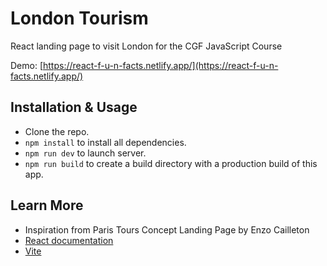 # London Tourism

React landing page to visit London for the CGF JavaScript Course

Demo: [https://react-f-u-n-facts.netlify.app/](https://react-f-u-n-facts.netlify.app/)

## Installation & Usage

- Clone the repo.
- `npm install` to install all dependencies.
- `npm run dev` to launch server.
- `npm run build` to create a build directory with a production build of this app.

## Learn More

- Inspiration from Paris Tours Concept Landing Page by Enzo Cailleton
- [React documentation](https://reactjs.org/)
- [Vite](crlnvls/UI-UX-website)
